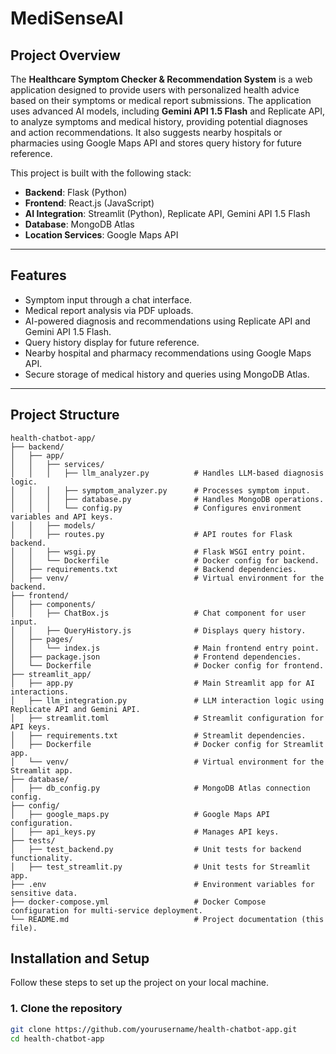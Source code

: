 # MediSenseAI
## Project Overview

The **Healthcare Symptom Checker & Recommendation System** is a web application designed to provide users with personalized health advice based on their symptoms or medical report submissions. The application uses advanced AI models, including **Gemini API 1.5 Flash** and Replicate API, to analyze symptoms and medical history, providing potential diagnoses and action recommendations. It also suggests nearby hospitals or pharmacies using Google Maps API and stores query history for future reference.

This project is built with the following stack:
- **Backend**: Flask (Python)
- **Frontend**: React.js (JavaScript)
- **AI Integration**: Streamlit (Python), Replicate API, Gemini API 1.5 Flash
- **Database**: MongoDB Atlas
- **Location Services**: Google Maps API

---

## Features

- Symptom input through a chat interface.
- Medical report analysis via PDF uploads.
- AI-powered diagnosis and recommendations using Replicate API and Gemini API 1.5 Flash.
- Query history display for future reference.
- Nearby hospital and pharmacy recommendations using Google Maps API.
- Secure storage of medical history and queries using MongoDB Atlas.

---

## Project Structure

```plaintext
health-chatbot-app/
├── backend/
│   ├── app/
│   │   ├── services/
│   │   │   ├── llm_analyzer.py          # Handles LLM-based diagnosis logic.
│   │   │   ├── symptom_analyzer.py      # Processes symptom input.
│   │   │   ├── database.py              # Handles MongoDB operations.
│   │   │   └── config.py                # Configures environment variables and API keys.
│   │   ├── models/
│   │   ├── routes.py                    # API routes for Flask backend.
│   │   ├── wsgi.py                      # Flask WSGI entry point.
│   │   └── Dockerfile                   # Docker config for backend.
│   ├── requirements.txt                 # Backend dependencies.
│   ├── venv/                            # Virtual environment for the backend.
├── frontend/
│   ├── components/
│   │   ├── ChatBox.js                   # Chat component for user input.
│   │   ├── QueryHistory.js              # Displays query history.
│   ├── pages/
│   │   └── index.js                     # Main frontend entry point.
│   ├── package.json                     # Frontend dependencies.
│   └── Dockerfile                       # Docker config for frontend.
├── streamlit_app/
│   ├── app.py                           # Main Streamlit app for AI interactions.
│   ├── llm_integration.py               # LLM interaction logic using Replicate API and Gemini API.
│   ├── streamlit.toml                   # Streamlit configuration for API keys.
│   ├── requirements.txt                 # Streamlit dependencies.
│   ├── Dockerfile                       # Docker config for Streamlit app.
│   └── venv/                            # Virtual environment for the Streamlit app.
├── database/
│   ├── db_config.py                     # MongoDB Atlas connection config.
├── config/
│   ├── google_maps.py                   # Google Maps API configuration.
│   ├── api_keys.py                      # Manages API keys.
├── tests/
│   ├── test_backend.py                  # Unit tests for backend functionality.
│   ├── test_streamlit.py                # Unit tests for Streamlit app.
├── .env                                 # Environment variables for sensitive data.
├── docker-compose.yml                   # Docker Compose configuration for multi-service deployment.
└── README.md                            # Project documentation (this file).
```
## Installation and Setup

Follow these steps to set up the project on your local machine.

### 1. Clone the repository

```bash
git clone https://github.com/yourusername/health-chatbot-app.git
cd health-chatbot-app
```

